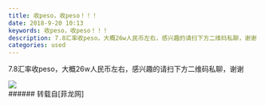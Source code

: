 ```yaml
---
title: 收peso，收peso！！！
date: 2018-9-20 10:13
keywords: 收peso，收peso！！！
description: 7.8汇率收peso，大概26w人民币左右，感兴趣的请扫下方二维码私聊，谢谢
categories: used
---
```

<td class="t_f" id="postmessage_1838370">

7.8汇率收peso，大概26w人民币左右，感兴趣的请扫下方二维码私聊，谢谢<img alt="" border="0" onclick="" onmouseover="" smilieid="12" src="static/image/smiley/default/lol.gif"/><br/>

<img aid="947955" data-cf-modified-c66c8e2908afb312c724343e-="" file="data/attachment/forum/201809/20/101305eyvpcdle5cx0cmoe.jpg.thumb.jpg" id="aimg_947955" inpost="1" onclick="" onmouseover="" src="http://www.flw.ph/data/attachment/forum/201809/20/101305eyvpcdle5cx0cmoe.jpg" style="cursor:pointer" zoomfile="data/attachment/forum/201809/20/101305eyvpcdle5cx0cmoe.jpg"/>


<br/>
</td>
###### 转载自[菲龙网]